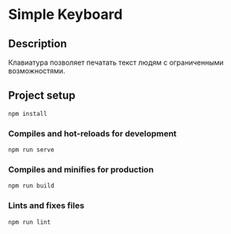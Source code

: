 # Simple Keyboard

## Description

Клавиатура позволяет печатать текст людям с ограниченными возможностями.


## Project setup
```
npm install
```

### Compiles and hot-reloads for development
```
npm run serve
```

### Compiles and minifies for production
```
npm run build
```

### Lints and fixes files
```
npm run lint
```
